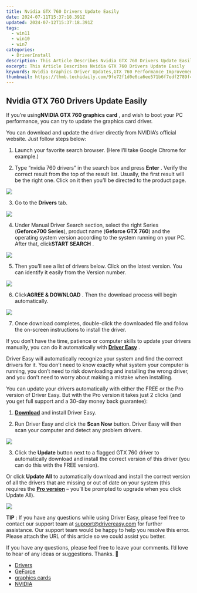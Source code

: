 ```yaml
---
title: Nvidia GTX 760 Drivers Update Easily
date: 2024-07-11T15:37:18.391Z
updated: 2024-07-12T15:37:18.391Z
tags:
  - win11
  - win10
  - win7
categories:
  - DriverInstall
description: This Article Describes Nvidia GTX 760 Drivers Update Easily
excerpt: This Article Describes Nvidia GTX 760 Drivers Update Easily
keywords: Nvidia Graphics Driver Updates,GTX 760 Performance Improvements,How to Update Nvidia Drivers,Nvidia Driver Updates Compatibility,Easy Graphics Driver Update Methods,Latest Nvidia Drivers and Features,Optimize GPU Performance
thumbnail: https://thmb.techidaily.com/9fe72f1d0e6ca6ee571b6f7edf2789f41fef5ef62ab0c6bea8f5811900f8a5c3.jpg
---
```


## Nvidia GTX 760 Drivers Update Easily

 If you’re using**NVIDIA GTX 760 graphics card** , and wish to boot your PC performance, you can try to update the graphics card driver.  

 You can download and update the driver directly from NVIDIA’s official website. Just follow steps below:

 1) Launch your favorite search browser. (Here I’ll take Google Chrome for example.)
  
 2) Type “nvidia 760 drivers” in the search box and press **Enter**  . Verify the correct result from the top of the result list. Usually, the first result will be the right one. Click on it then you’ll be directed to the product page.

![](https://images.drivereasy.com/wp-content/uploads/2017/02/img_58ae9b7a727b7.jpg)

 3) Go to the **Drivers** tab.

![](https://images.drivereasy.com/wp-content/uploads/2017/02/img_58ae9ba668a3e.jpg)
  
 4) Under Manual Driver Search section, select the right Series (**Geforce700 Series**), product name (**Geforce GTX 760**) and the operating system version according to the system running on your PC. After that, click**START SEARCH** .

![](https://images.drivereasy.com/wp-content/uploads/2017/02/img_58ae9c1c594d0.png)
  
 5) Then you’ll see a list of drivers below. Click on the latest version. You can identify it easily from the Version number.

![](https://images.drivereasy.com/wp-content/uploads/2017/02/img_58ae9c3e2117b.jpg)
  
 6) Click**AGREE & DOWNLOAD** . Then the download process will begin automatically.

![](https://images.drivereasy.com/wp-content/uploads/2017/02/img_58ae9c6236d24.jpg)

 7) Once download completes, double-click the downloaded file and follow the on-screen instructions to install the driver.  

 If you don’t have the time, patience or computer skills to update your drivers manually, you can do it automatically with [**Driver Easy**](https://tools.techidaily.com/drivereasy/download/) .

 Driver Easy will automatically recognize your system and find the correct drivers for it. You don’t need to know exactly what system your computer is running, you don’t need to risk downloading and installing the wrong driver, and you don’t need to worry about making a mistake when installing.

 You can update your drivers automatically with either the FREE or the Pro version of Driver Easy. But with the Pro version it takes just 2 clicks (and you get full support and a 30-day money back guarantee):

 1) [**Download**](https://tools.techidaily.com/drivereasy/download/)  and install Driver Easy.

 2) Run Driver Easy and click the **Scan Now**   button. Driver Easy will then scan your computer and detect any problem drivers.

![](https://images.drivereasy.com/wp-content/uploads/2018/06/img_5b179d3c91ec2.jpg)

 3) Click the **Update**   button next to a flagged GTX 760 driver to automatically download and install the correct version of this driver (you can do this with the FREE version).

 Or click **Update All**   to automatically download and install the correct version of all the drivers that are missing or out of date on your system (this requires the [**Pro version**](https://tools.techidaily.com/drivereasy/download/)   – you’ll be prompted to upgrade when you click Update All).

![](https://images.drivereasy.com/wp-content/uploads/2018/06/img_5b179d5205710.jpg)

**TIP** : If you have any questions while using Driver Easy, please feel free to contact our support team at [support@drivereasy.com](https://tools.techidaily.com/drivereasy/download/) for further assistance. Our support team would be happy to help you resolve this error. Please attach the URL of this article so we could assist you better.

 If you have any questions, please feel free to leave your comments. I’d love to hear of any ideas or suggestions. Thanks. 🙂

* [Drivers](https://tools.techidaily.com/drivereasy/download/)
* [GeForce](https://store.drivereasy.com/order/cart.php?PRODS=4731822&QTY=1&AFFILIATE=108875)
* [graphics cards](https://tools.techidaily.com/drivereasy/download/)
* [NVIDIA](https://tools.techidaily.com/drivereasy/download/)

<ins class="adsbygoogle"
     style="display:block"
     data-ad-format="autorelaxed"
     data-ad-client="ca-pub-7571918770474297"
     data-ad-slot="1223367746"></ins>



<ins class="adsbygoogle"
     style="display:block"
     data-ad-client="ca-pub-7571918770474297"
     data-ad-slot="8358498916"
     data-ad-format="auto"
     data-full-width-responsive="true"></ins>




